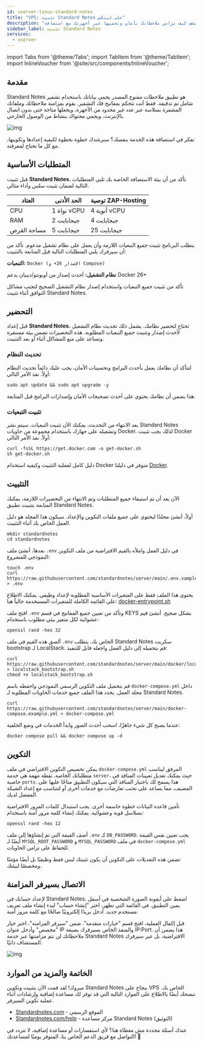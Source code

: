 ```yaml
---
id: vserver-linux-standard-notes
title: "VPS: تثبيت Standard Notes على لينكس"
description: "اكتشف كيف تزامن ملاحظاتك بأمان وتحميها عبر أجهزتك مع استضافة Standard Notes الذاتية → تعلّم المزيد الآن"
sidebar_label: تثبيت Standard Notes
services:
  - vserver
---
```


import Tabs from '@theme/Tabs';
import TabItem from '@theme/TabItem';
import InlineVoucher from '@site/src/components/InlineVoucher';

## مقدمة

Standard Notes هو تطبيق ملاحظات مفتوح المصدر يحمي بياناتك باستخدام تشفير شامل تم تدقيقه. فقط أنت تتحكم بمفاتيح فك التشفير. يقوم بمزامنة ملاحظاتك وملفاتك المشفرة بسلاسة عبر عدد غير محدود من الأجهزة، ويجعلها متاحة حتى بدون اتصال بالإنترنت، ويحمي محتواك بنشاط من الوصول الخارجي.

![img](https://screensaver01.zap-hosting.com/index.php/s/b6ZpyKJGny5qAon/preview)

تفكر في استضافة هذه الخدمة بنفسك؟ سنرشدك خطوة بخطوة لكيفية إعدادها وتكوينها، مع كل ما تحتاج لمعرفته.

<InlineVoucher />

## المتطلبات الأساسية

قبل تثبيت **Standard Notes**، تأكد من أن بيئة الاستضافة الخاصة بك تلبي المتطلبات التالية لضمان تثبيت سلس وأداء مثالي.

| العتاد      | الحد الأدنى  | توصية ZAP-Hosting          |
| ----------- | ------------ | -------------------------- |
| CPU         | 1 نواة vCPU  | 4 أنوية vCPU               |
| RAM         | 2 جيجابايت   | 4 جيجابايت                 |
| مساحة القرص | 5 جيجابايت   | 25 جيجابايت                |

يتطلب البرنامج تثبيت جميع التبعيات اللازمة وأن يعمل على نظام تشغيل مدعوم. تأكد من أن سيرفرك يلبي المتطلبات التالية قبل المتابعة بالتثبيت:

**التبعيات:** `Docker (الإصدار 26+ و Compose)`

**نظام التشغيل:** أحدث إصدار من أوبونتو/ديبيان يدعم Docker 26+

تأكد من تثبيت جميع التبعيات واستخدام إصدار نظام التشغيل الصحيح لتجنب مشاكل التوافق أثناء تثبيت Standard Notes.

## التحضير

قبل إعداد **Standard Notes**، تحتاج لتحضير نظامك. يشمل ذلك تحديث نظام التشغيل لأحدث إصدار وتثبيت جميع التبعيات المطلوبة. هذه التحضيرات تضمن بيئة مستقرة وتساعد على منع المشاكل أثناء أو بعد التثبيت.

### تحديث النظام
لتتأكد أن نظامك يعمل بأحدث البرامج وتحسينات الأمان، يجب عليك دائماً تحديث النظام أولاً. نفذ الأمر التالي:

```
sudo apt update && sudo apt upgrade -y
```
هذا يضمن أن نظامك يحتوي على أحدث تصحيحات الأمان وإصدارات البرامج قبل المتابعة.

### تثبيت التبعيات
بعد الانتهاء من التحديث، يمكنك الآن تثبيت التبعيات. سيتم نشر Standard Notes وتشغيله على جهازك باستخدام مجموعة من حاويات Docker. لذلك يجب تثبيت Docker أولاً. نفذ الأمر التالي:

```
curl -fsSL https://get.docker.com -o get-docker.sh
sh get-docker.sh
```

دليل كامل لعملية التثبيت وكيفية استخدام Docker متوفر في دليلنا [Docker](vserver-linux-docker.md).

## التثبيت
الآن بعد أن تم استيفاء جميع المتطلبات وتم الانتهاء من التحضيرات اللازمة، يمكنك المتابعة بتثبيت تطبيق Standard Notes.

أولاً، أنشئ مجلدًا ليحتوي على جميع ملفات التكوين والإعداد. سيكون هذا المجلد هو دليل العمل الخاص بك أثناء التثبيت.

```
mkdir standardnotes
cd standardnotes
```

بعدها، أنشئ ملف `.env` في دليل العمل واملأه بالقيم الافتراضية من ملف التكوين النموذجي للمشروع:

```
touch .env
curl https://raw.githubusercontent.com/standardnotes/server/main/.env.sample > .env
```

يحتوي هذا الملف فقط على المتغيرات الأساسية المطلوبة لإعداد وظيفي. يمكنك الاطلاع على القائمة الكاملة للمتغيرات المستخدمة حالياً هنا: [docker-entrypoint.sh](https://github.com/standardnotes/server/blob/main/docker/docker-entrypoint.sh)

افتح ملف `.env` وتأكد من تعيين جميع المفاتيح في قسم KEYS بشكل صحيح. أنشئ قيم عشوائية لكل متغير بيئي مطلوب باستخدام:

```
openssl rand -hex 32
```

ألصق هذه القيم في ملف `.env` الخاص بك. يتطلب Standard Notes سكربت bootstrap لـ LocalStack. قم بتحميله إلى دليل العمل واجعله قابل للتنفيذ:

```shell
curl https://raw.githubusercontent.com/standardnotes/server/main/docker/localstack_bootstrap.sh > localstack_bootstrap.sh
chmod +x localstack_bootstrap.sh
```

قم بتحميل ملف التكوين الرسمي النموذجي واحفظه باسم `docker-compose.yml` داخل مجلد العمل. يحدد هذا الملف جميع خدمات الحاويات المطلوبة لـ Standard Notes.

```
curl https://raw.githubusercontent.com/standardnotes/server/main/docker-compose.example.yml > docker-compose.yml
```

عندما يصبح كل شيء جاهزًا، اسحب أحدث الصور وابدأ الخدمات في وضع الخلفية:

```
docker compose pull && docker compose up -d
```

## التكوين

يمكن تخصيص التكوين الافتراضي في ملف `docker-compose.yml` المرفق ليناسب متطلباتك الخاصة. نقطة مهمة هي خدمة `server`، حيث يمكنك تعديل تعيينات المنافذ في خاصية `ports`. هذا يسمح لك باختيار المنافذ التي سيكون التطبيق متاحًا عليها على المضيف، مما يساعد على تجنب تعارضات مع خدمات أخرى أو لتتناسب مع إعداد الشبكة المفضل لديك.

تأمين قاعدة البيانات خطوة حاسمة أخرى. يجب استبدال كلمات المرور الافتراضية بسلاسل قوية وعشوائية. يمكنك إنشاء كلمة مرور آمنة باستخدام:

```
openssl rand -hex 12
```

أضف القيمة التي تم إنشاؤها إلى ملف `.env` كـ `DB_PASSWORD`. يجب تعيين نفس القيمة أيضًا لـ `MYSQL_ROOT_PASSWORD` و `MYSQL_PASSWORD` في ملف `docker-compose.yml` للحفاظ على تزامن الحاويات.

تضمن هذه التعديلات على التكوين أن يكون تثبيتك ليس فقط وظيفيًا بل أيضًا مؤمنًا ومخصصًا لبيئتك.

## الاتصال بسيرفر المزامنة

لإعداد حسابك في Standard Notes، اضغط على أيقونة الصورة الشخصية في أسفل يمين التطبيق. في القائمة التي تظهر، اختر "إنشاء حساب" لبدء إنشاء ملف تعريف مستخدم جديد. أدخل بريدًا إلكترونيًا صالحًا مع كلمة مرور آمنة.

قبل إكمال العملية، افتح قسم "خيارات متقدمة". ضمن "سيرفر المزامنة"، اختر خيار "مخصص" وأدخل عنوان IP والمنفذ الخاص بسيرفرك بصيغة IP:Port. هذا يضمن أن ملاحظاتك لن تتم مزامنتها عبر خدمة Standard Notes الافتراضية، بل عبر سيرفرك المستضاف ذاتيًا.

![img](https://screensaver01.zap-hosting.com/index.php/s/tpsFzSQEokP9xit/download)

## الخاتمة والمزيد من الموارد

مبروك! لقد قمت الآن بتثبيت وتكوين Standard Notes بنجاح على VPS الخاص بك. ننصحك أيضًا بالاطلاع على الموارد التالية التي قد توفر لك مساعدة إضافية وإرشادات أثناء عملية تكوين السيرفر.

- [Standardnotes.com](https://standardnotes.com/) - الموقع الرسمي
- [Standardnotes.com/help](https://standardnotes.com/help) - مركز مساعدة Standard Notes (التوثيق)

عندك أسئلة محددة مش مغطاة هنا؟ لأي استفسارات أو مساعدة إضافية، لا تتردد في التواصل مع فريق الدعم الخاص بنا، المتوفر يوميًا لمساعدتك! 🙂